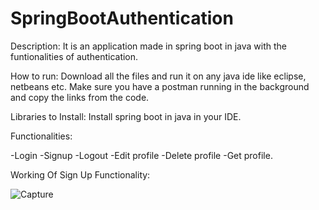 # SpringBootAuthentication

Description: It is an application made in spring boot in java with the funtionalities of authentication.

How to run: Download all the files and run it on any java ide like eclipse, netbeans etc. Make sure you have a postman running in the background and copy the links from the code.

Libraries to Install: Install spring boot in java in your IDE.

Functionalities:

-Login
-Signup
-Logout
-Edit profile
-Delete profile
-Get profile.

Working Of Sign Up Functionality:


![Capture](https://user-images.githubusercontent.com/54879324/120938001-1f24ee80-c72a-11eb-946a-6a145eb9ad6a.PNG)
